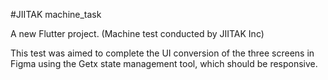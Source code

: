 #JIITAK machine_task

A new Flutter project. (Machine test conducted by JIITAK Inc)

This test was aimed to complete the UI conversion of the three screens in Figma using the Getx state management tool, which should be responsive.

